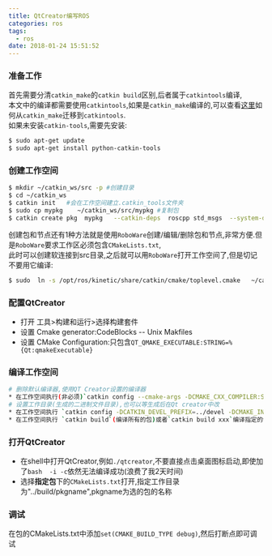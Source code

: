 ```yaml
---
title: QtCreator编写ROS
categories: ros
tags:
  - ros
date: 2018-01-24 15:51:52
---
```


### 准备工作
首先需要分清`catkin_make`的`catkin build`区别,后者属于`catkintools`编译,    
本文中的编译都需要使用`catkintools`,如果是`catkin_make`编译的,可以查看[这里](http://catkin-tools.readthedocs.io/en/latest/migration.html "catkintools")如何从`catkin_make`迁移到`catkintools`.    
如果未安装`catkin-tools`,需要先安装:
```bash
$ sudo apt-get update
$ sudo apt-get install python-catkin-tools
```

### 创建工作空间

```bash
$ mkdir ~/catkin_ws/src -p #创建目录
$ cd ~/catkin_ws
$ catkin init   #会在工作空间建立.catkin_tools文件夹
$ sudo cp mypkg    ~/catkin_ws/src/mypkg #复制包
$ catkin create pkg  mypkg   --catkin-deps  roscpp std_msgs  --system-deps Boost #或者直接创建包
```
创建包和节点还有1种方法就是使用`RoboWare`创建/编辑/删除包和节点,非常方便.但是`RoboWare`要求工作区必须包含`CMakeLists.txt`,     
此时可以创建软连接到src目录,之后就可以用`RoboWare`打开工作空间了,但是切记不要用它编译:
```bash
$ sudo  ln -s /opt/ros/kinetic/share/catkin/cmake/toplevel.cmake   ~/catkin_ws/src/CMakeLists.txt
```

### 配置QtCreator
* 打开 工具>构建和运行>选择构建套件
* 设置 Cmake generator:CodeBlocks -- Unix Makfiles
* 设置 CMake Configuration:只包含`QT_QMAKE_EXECUTABLE:STRING=%{Qt:qmakeExecutable}`



### 编译工作空间
```bash
# 删除默认编译器,使用QT Creator设置的编译器
* 在工作空间执行(非必须)`catkin config --cmake-args -DCMAKE_CXX_COMPILER:STRING=/usr/bin/g++ --`
# 设置工作目录(生成的二进制文件目录),也可以等生成后在Qt creator中改
* 在工作空间执行 `catkin config -DCATKIN_DEVEL_PREFIX=../devel -DCMAKE_INSTALL_PREFIX=../install`
* 在工作空间执行 `catkin build`(编译所有的包)或者`catkin build xxx`编译指定的包

```
### 打开QtCreator
* 在shell中打开QtCreator,例如`./qtcreator`,不要直接点击桌面图标启动,即使加了`bash  -i -c`依然无法编译成功(浪费了我2天时间)
* 选择**指定包**下的`CMakeLists.txt`打开,指定工作目录为"../build/pkgname",pkgname为选的包的名称


### 调试

在包的CMakeLists.txt中添加`set(CMAKE_BUILD_TYPE debug)`,然后打断点即可调试